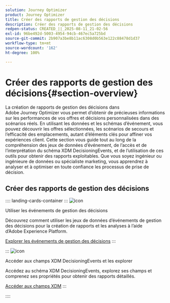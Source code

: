 ```yaml
---
solution: Journey Optimizer
product: Journey Optimizer
title: Créer des rapports de gestion des décisions
description: Créer des rapports de gestion des décisions
redpen-status: CREATED_||_2025-08-11_21-02-56
exl-id: 96be492d-5003-4954-94cb-467ec5a725bd
source-git-commit: 2b907a3be8b11ac6308d0b563e122c88478d1d37
workflow-type: tm+mt
source-wordcount: '162'
ht-degree: 100%

---
```


# Créer des rapports de gestion des décisions{#section-overview}

La création de rapports de gestion des décisions dans Adobe Journey Optimizer vous permet d’obtenir de précieuses informations sur les performances de vos offres et décisions personnalisées dans des scénarios réels. En utilisant les données et les schémas d’événement, vous pouvez découvrir les offres sélectionnées, les scénarios de secours et l’efficacité des emplacements, autant d’éléments clés pour affiner vos expériences client. Cette section vous guide tout au long de la compréhension des jeux de données d’événement, de l’accès et de l’interprétation du schéma XDM DecisioningEvents, et de l’utilisation de ces outils pour obtenir des rapports exploitables. Que vous soyez ingénieur ou ingénieure de données ou spécialiste marketing, vous apprendrez à analyser et à optimiser en toute confiance les processus de prise de décision.

## Créer des rapports de gestion des décisions

:::: landing-cards-container
:::
![icon](https://cdn.experienceleague.adobe.com/icons/book.svg?lang=fr)

Utiliser les événements de gestion des décisions

Découvrez comment utiliser les jeux de données d’événements de gestion des décisions pour la création de rapports et les analyses à l’aide d’Adobe Experience Platform.

[Explorer les événements de gestion des décisions](../using/offers/reports/get-started-events.md)
:::

:::
![icon](https://cdn.experienceleague.adobe.com/icons/list-check.svg?lang=fr)

Accéder aux champs XDM DecisioningEvents et les explorer

Accédez au schéma XDM DecisioningEvents, explorez ses champs et comprenez ses propriétés pour obtenir des rapports détaillés.

[Accéder aux champs XDM](../using/offers/reports/xdm-fields.md)
:::

::::
